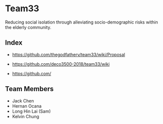 # Team33

Reducing social isolation through alleviating socio-demographic risks within the elderly community.

## Index

* https://github.com/thegodfatherv/team33/wiki/Proposal

* https://github.com/deco3500-2018/team33/wiki

* https://github.com/

## Team Members

* Jack Chen
* Hernan Ocana
* Long Hin Lai (Sam)
* Kelvin Chung

